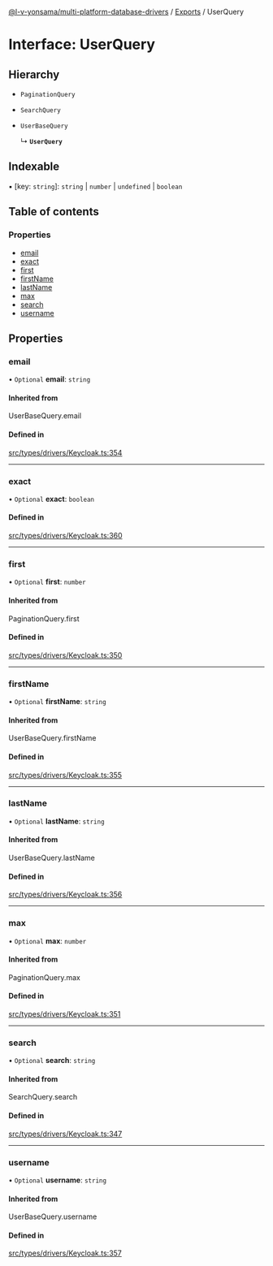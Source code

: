 [@l-v-yonsama/multi-platform-database-drivers](../README.md) / [Exports](../modules.md) / UserQuery

# Interface: UserQuery

## Hierarchy

- `PaginationQuery`

- `SearchQuery`

- `UserBaseQuery`

  ↳ **`UserQuery`**

## Indexable

▪ [key: `string`]: `string` \| `number` \| `undefined` \| `boolean`

## Table of contents

### Properties

- [email](UserQuery.md#email)
- [exact](UserQuery.md#exact)
- [first](UserQuery.md#first)
- [firstName](UserQuery.md#firstname)
- [lastName](UserQuery.md#lastname)
- [max](UserQuery.md#max)
- [search](UserQuery.md#search)
- [username](UserQuery.md#username)

## Properties

### email

• `Optional` **email**: `string`

#### Inherited from

UserBaseQuery.email

#### Defined in

[src/types/drivers/Keycloak.ts:354](https://github.com/l-v-yonsama/db-drivers/blob/5477f1117668fd2bd16a5f134944299a9bc475af/src/types/drivers/Keycloak.ts#L354)

___

### exact

• `Optional` **exact**: `boolean`

#### Defined in

[src/types/drivers/Keycloak.ts:360](https://github.com/l-v-yonsama/db-drivers/blob/5477f1117668fd2bd16a5f134944299a9bc475af/src/types/drivers/Keycloak.ts#L360)

___

### first

• `Optional` **first**: `number`

#### Inherited from

PaginationQuery.first

#### Defined in

[src/types/drivers/Keycloak.ts:350](https://github.com/l-v-yonsama/db-drivers/blob/5477f1117668fd2bd16a5f134944299a9bc475af/src/types/drivers/Keycloak.ts#L350)

___

### firstName

• `Optional` **firstName**: `string`

#### Inherited from

UserBaseQuery.firstName

#### Defined in

[src/types/drivers/Keycloak.ts:355](https://github.com/l-v-yonsama/db-drivers/blob/5477f1117668fd2bd16a5f134944299a9bc475af/src/types/drivers/Keycloak.ts#L355)

___

### lastName

• `Optional` **lastName**: `string`

#### Inherited from

UserBaseQuery.lastName

#### Defined in

[src/types/drivers/Keycloak.ts:356](https://github.com/l-v-yonsama/db-drivers/blob/5477f1117668fd2bd16a5f134944299a9bc475af/src/types/drivers/Keycloak.ts#L356)

___

### max

• `Optional` **max**: `number`

#### Inherited from

PaginationQuery.max

#### Defined in

[src/types/drivers/Keycloak.ts:351](https://github.com/l-v-yonsama/db-drivers/blob/5477f1117668fd2bd16a5f134944299a9bc475af/src/types/drivers/Keycloak.ts#L351)

___

### search

• `Optional` **search**: `string`

#### Inherited from

SearchQuery.search

#### Defined in

[src/types/drivers/Keycloak.ts:347](https://github.com/l-v-yonsama/db-drivers/blob/5477f1117668fd2bd16a5f134944299a9bc475af/src/types/drivers/Keycloak.ts#L347)

___

### username

• `Optional` **username**: `string`

#### Inherited from

UserBaseQuery.username

#### Defined in

[src/types/drivers/Keycloak.ts:357](https://github.com/l-v-yonsama/db-drivers/blob/5477f1117668fd2bd16a5f134944299a9bc475af/src/types/drivers/Keycloak.ts#L357)

